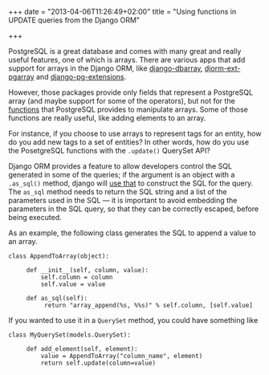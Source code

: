 +++
date = "2013-04-06T11:26:49+02:00"
title = "Using functions in UPDATE queries from the Django ORM"

+++

PostgreSQL is a great database and comes with many great and really useful features, one of which is arrays. There are various apps that add support for arrays in the Django ORM, like [django-dbarray][1], [djorm-ext-pgarray][2] and [django-pg-extensions][3].

However, those packages provide only fields that represent a PostgreSQL array (and maybe support for some of the operators), but not for the [functions][4] that PostgreSQL provides to manipulate arrays. Some of those functions are really useful, like adding elements to an array.

For instance, if you choose to use arrays to represent tags for an entity, how do you add new tags to a set of entities? In other words, how do you use the PosetgreSQL functions with the `.update()` QuerySet API?

Django ORM provides a feature to allow developers control the SQL generated in some of the queries; if the argument is an object with a `.as_sql()` method, django will [use that][5] to construct the SQL for the query. The `as_sql` method needs to return the SQL string and a list of the parameters used in the SQL — it is important to avoid embedding the parameters in the SQL query, so that they can be correctly escaped, before being executed.

As an example, the following class generates the SQL to append a value to an array.

    class AppendToArray(object):

         def __init__(self, column, value):
             self.column = column
             self.value = value

         def as_sql(self):
              return "array_append(%s, %%s)" % self.column, [self.value]

If you wanted to use it in a `QuerySet` method, you could have something like

    class MyQuerySet(models.QuerySet):

         def add_element(self, element):
             value = AppendToArray("column_name", element)
             return self.update(column=value)

[1]: https://github.com/ecometrica/django-dbarray
[2]: https://github.com/niwibe/djorm-ext-pgarray
[3]: https://github.com/mpessas/django-pg-extensions
[4]: http://www.postgresql.org/docs/9.2/static/functions-array.html
[5]: https://github.com/django/django/blob/master/django/db/models/sql/compiler.py#L932

